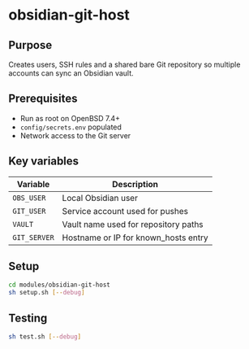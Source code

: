 # obsidian-git-host

## Purpose
Creates users, SSH rules and a shared bare Git repository so multiple accounts can sync an Obsidian vault.

## Prerequisites
- Run as root on OpenBSD 7.4+
- `config/secrets.env` populated
- Network access to the Git server

## Key variables
| Variable | Description |
| --- | --- |
| `OBS_USER` | Local Obsidian user |
| `GIT_USER` | Service account used for pushes |
| `VAULT` | Vault name used for repository paths |
| `GIT_SERVER` | Hostname or IP for known_hosts entry |

## Setup
```sh
cd modules/obsidian-git-host
sh setup.sh [--debug]
```

## Testing
```sh
sh test.sh [--debug]
```
